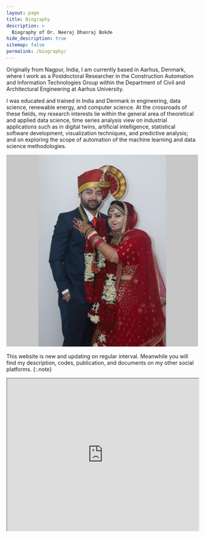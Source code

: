 ```yaml
---
layout: page
title: Biography
description: >
  Biography of Dr. Neeraj Dhanraj Bokde
hide_description: true
sitemap: false
permalink: /biography/
---
```


Originally from Nagpur, India, I am currently based in Aarhus, Denmark, where I work as a Postdoctoral Researcher in the Construction Automation and Information Technologies Group within the Department of Civil and Architectural Engineering at Aarhus University.

I was educated and trained in India and Denmark in engineering, data science, renewable energy, and computer science. At the crossroads of these fields, my research interests lie within the general area of theoretical and applied data science, time series analysis view on industrial applications such as in digital twins, artificial intelligence, statistical software development, visualization techniques, and predictive analysis; and on exploring the scope of automation of the machine learning and data science methodologies.

![s3](https://raw.githubusercontent.com/neerajdhanraj/NeerajDhanraj/50d3de9cebbf239009c294d1e987c61f9e8fcddf/images/s3.jpg)

This website is new and updating on regular interval. Meanwhile you will find my description, codes, publication, and documents on my other social platforms.
{:.note}

<iframe src="http://trainingidn.shinyapps.io/OxShef_shiny_tutorials_shiny101/" width="100%" height="400px"></iframe>

